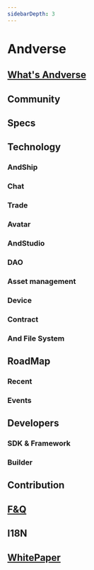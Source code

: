 ```yaml
---
sidebarDepth: 3
---
```


# Andverse

## [What's Andverse](what-is-andverse.md)

## Community 

## Specs

## Technology

### AndShip

### Chat

### Trade

### Avatar

### AndStudio

### DAO

### Asset management

### Device 

### Contract

### And File System

## RoadMap

### Recent

### Events

## Developers

### SDK & Framework

### Builder

## Contribution

## [F&Q](faq.md)

## I18N

## [WhitePaper](whitepaper.md)